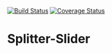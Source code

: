 [![Build Status](https://travis-ci.org/ket4yii/splitter-slider.svg?branch=dev)](https://travis-ci.org/ket4yii/splitter-slider)
[![Coverage Status](https://coveralls.io/repos/github/ket4yii/Splitter-Slider/badge.svg?branch=dev)](https://coveralls.io/github/ket4yii/Splitter-Slider?branch=dev)

Splitter-Slider
===============
